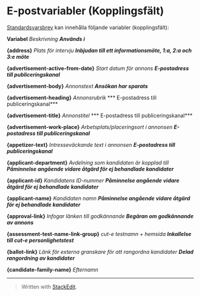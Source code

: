 # E-postvariabler (Kopplingsfält)

[Standardsvarsbrev](standard_response_email_types.htm)  kan innehålla följande variabler (kopplingsfält):

**Variabel**
*Beskrivning*
***Används i***

**{address}**
*Plats för intervju*
***Inbjudan till ett informationsmöte, 1:a, 2:a och 3:e möte***

**{advertisement-active-from-date}**
*Start datum för annons*
***E-postadress till publiceringskanal***

**{advertisement-body}**
*Annonstext*
***Ansökan har sparats***

**{advertisement-heading}**
*Annonsrubrik*
***  E-postadress till publiceringskanal***

**{advertisement-title}**
*Annonstitel*
***  E-postadress till publiceringskanal***

**{advertisement-work-place}**
*Arbetsplats/placeringsort i annonsen*
***E-postadress till publiceringskanal***

**{appetizer-text}**
*Intresseväckande text i annonsen*
***E-postadress till publiceringskanal***

**{applicant-department}**
*Avdelning som kandidaten är kopplad till*
***Påminnelse angående vidare åtgärd för ej behandlade kandidater***

**{applicant-id}**
*Kandidatens ID-nummer*
***Påminnelse angående vidare åtgärd för ej behandlade kandidater***

**{applicant-name}**
*Kandidaten namn*
***Påminnelse angående vidare åtgärd för ej behandlade kandidater***

**{approval-link}**
*Infogar länken till godkännande*
***Begäran om godkännande av annons***

**{assessment-test-name-link-group}**
*cut-e testnamn + hemsida*
***Inkallelse till cut-e personlighetstest***

**{ballot-link}**
*Länk för externa granskare för att rangordna kandidater*
***Delad rangordning av kandidater***

**{candidate-family-name}**
*Efternamn*
******

> Written with [StackEdit](https://stackedit.io/).
<!--stackedit_data:
eyJoaXN0b3J5IjpbLTMwMzc5NjI3MiwtMTY5Mzc0MjM1OCwxMz
EzMDQ5OTE5XX0=
-->
